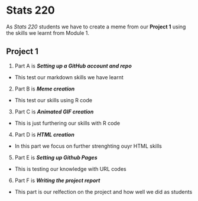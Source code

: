# Stats 220 
As *Stats 220* students we have to create a meme from our **Project 1** using the skills we learnt from Module 1.
## Project 1
1. Part A is ***Setting up a GitHub account and repo***
* This test our markdown skills we have learnt
2. Part B is ***Meme creation***
* This test our skills using R code
3. Part C is ***Animated GIF creation***
* This is just furthering our skills with R code
4. Part D is ***HTML creation***
* In this part we focus on further strenghting ouyr HTML skills
5. Part E is ***Setting up Github Pages***
* This is testing our knowledge with URL codes
6. Part F is ***Writing the project report***
* This part is our relfection on the project and how well we did as students



